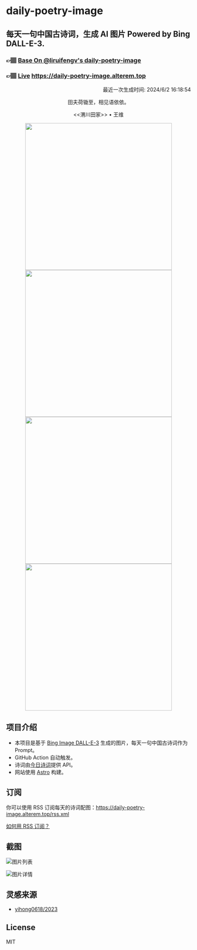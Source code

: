 
# daily-poetry-image

## 每天一句中国古诗词，生成 AI 图片 Powered by Bing DALL-E-3.

### 👉🏽 [Base On @liruifengv's daily-poetry-image](https://github.com/liruifengv/daily-poetry-image)

### 👉🏽 [Live](https://daily-poetry-image.alterem.top/) https://daily-poetry-image.alterem.top

<p align="right">
  最近一次生成时间: 2024/6/2 16:18:54
</p>
<p align="center">
田夫荷锄至，相见语依依。
</p>
<p align="center">
<<渭川田家>> • 王维
</p>
<p align="center">
<img src="https://tse3.mm.bing.net/th/id/OIG1.LBH06iZ9tR5liCWxBfoq" height="400" width="400" />
<img src="https://tse2.mm.bing.net/th/id/OIG1.NEVD_jROCFR4B4OxYaOm" height="400" width="400" />
<img src="https://tse4.mm.bing.net/th/id/OIG1..5dYlW2dYYLGpgkYi5oS" height="400" width="400" />
<img src="https://tse2.mm.bing.net/th/id/OIG1.KQIKKR2HDVfOCq0IKud2" height="400" width="400" />
</p>

## 项目介绍

-   本项目是基于 [Bing Image DALL-E-3](https://www.bing.com/images/create) 生成的图片，每天一句中国古诗词作为 Prompt。
-   GitHub Action 自动触发。
-   诗词由[今日诗词](https://www.jinrishici.com/)提供 API。
-   网站使用 [Astro](https://astro.build) 构建。

## 订阅

你可以使用 RSS 订阅每天的诗词配图：https://daily-poetry-image.alterem.top/rss.xml

[如何用 RSS 订阅？](https://zhuanlan.zhihu.com/p/55026716)

## 截图

![图片列表](./screenshots/Snipaste_2023-12-28_21-00-26.png)

![图片详情](./screenshots/Snipaste_2023-12-28_21-00-53.png)

## 灵感来源

-   [yihong0618/2023](https://github.com/yihong0618/2023)

## License

MIT
